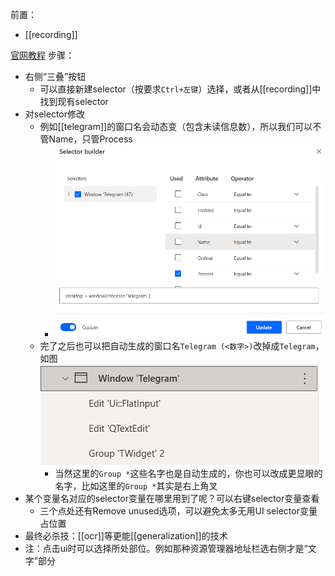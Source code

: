 前置：
- [[recording]]

[官网教程](https://docs.microsoft.com/zh-cn/power-automate/desktop-flows/build-custom-selectors?msclkid=a261a4abcef311ec95ccac0f23ce2c68)
步骤：
- 右侧“三叠”按钮
  - 可以直接新建selector（按要求`Ctrl+左键`）选择，或者从[[recording]]中找到现有selector
- 对selector修改
  - 例如[[telegram]]的窗口名会动态变（包含未读信息数），所以我们可以不管Name，只管Process
    - ![](selector-builder.png)
  - 完了之后也可以把自动生成的窗口名`Telegram (<数字>)`改掉成`Telegram`，如图![](selector-builder-rename-window.png)
    - 当然这里的`Group *`这些名字也是自动生成的，你也可以改成更显眼的名字，比如这里的`Group *`其实是右上角叉
- 某个变量名对应的selector变量在哪里用到了呢？可以右键selector变量查看
  - 三个点处还有Remove unused选项，可以避免太多无用UI selector变量占位置
- 最终必杀技：[[ocr]]等更能[[generalization]]的技术
- 注：点击ui时可以选择所处部位。例如那种资源管理器地址栏选右侧才是“文字”部分